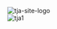![tja-site-logo](https://user-images.githubusercontent.com/19824877/78458242-76868500-7675-11ea-9f18-707affa87254.png)
<br />
![tja1](https://user-images.githubusercontent.com/19824877/78457962-a6cd2400-7673-11ea-837b-1bd053d28931.jpg)